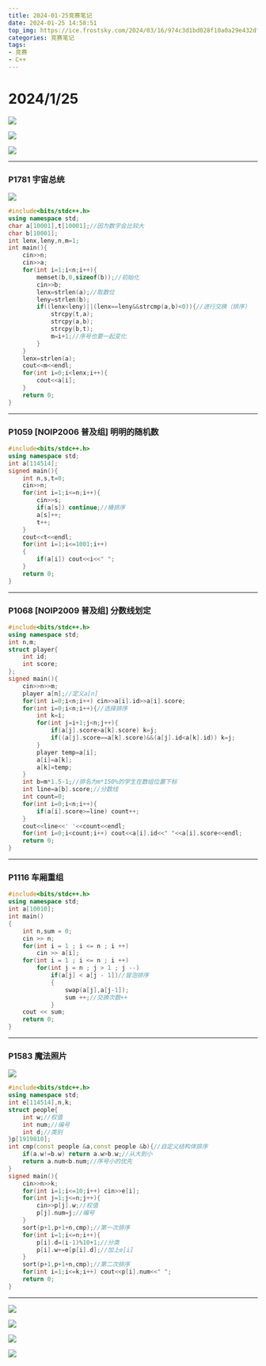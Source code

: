```yaml
---
title: 2024-01-25竞赛笔记
date: 2024-01-25 14:58:51
top_img: https://ice.frostsky.com/2024/03/16/974c3d1bd028f10a0a29e432dfc42f8d.png
categories: 竞赛笔记
tags:
- 竞赛
- C++
---
```


# 2024/1/25

![](https://img.zshfoj.com/4f8ecb3f9640ebe41587749a117444061682395db183a5a06cc0ace137a5141a.png)

![](https://img.zshfoj.com/9a2c2928cc2ac9728a2faa158af13414cdc0ebdd0b7f47d84c2c28b54310f7d5.png)

![](https://img.zshfoj.com/84f845d9075e02a2cf6633a1540bf8c55106da5b0be43435b2846012521a2812.png)

---------------
### P1781 宇宙总统

![](https://img.zshfoj.com/cb33cab1293bb47a3c435ac447527fdd44d0b499497610c5d325b85d9427f242.png)

```cpp
#include<bits/stdc++.h>
using namespace std;
char a[10001],t[10001];//因为数字会比较大 
char b[10001];
int lenx,leny,n,m=1;
int main(){
	cin>>n;
	cin>>a;
	for(int i=1;i<n;i++){
	    memset(b,0,sizeof(b));//初始化 
		cin>>b;
		lenx=strlen(a);//取数位 
		leny=strlen(b);
		if((lenx<leny)||(lenx==leny&&strcmp(a,b)<0)){//进行交换（排序） 
		   	strcpy(t,a);
			strcpy(a,b);
			strcpy(b,t);
			m=i+1;//序号也要一起变化 
	    }
	}
	lenx=strlen(a);
	cout<<m<<endl;
	for(int i=0;i<lenx;i++){
		cout<<a[i];
	}
	return 0;
}
```
---------------
### P1059 [NOIP2006 普及组] 明明的随机数
```cpp
#include<bits/stdc++.h>
using namespace std;
int a[114514];
signed main(){
	int n,s,t=0;
	cin>>n;
	for(int i=1;i<=n;i++){
		cin>>s;
		if(a[s]) continue;//桶排序
		a[s]++;
		t++; 
	}
	cout<<t<<endl;
	for(int i=1;i<=1001;i++)
	{
		if(a[i]) cout<<i<<" ";
	}
	return 0;
}
```


-------------
### P1068 [NOIP2009 普及组] 分数线划定

```cpp
#include<bits/stdc++.h>
using namespace std;
int n,m;
struct player{
	int id;
	int score;
};
signed main(){
	cin>>n>>m;
	player a[n];//定义a[n]
	for(int i=0;i<n;i++) cin>>a[i].id>>a[i].score;
	for(int i=0;i<n;i++){//选择排序
		int k=i;
		for(int j=i+1;j<n;j++){
			if(a[j].score>a[k].score) k=j;
			if((a[j].score==a[k].score)&&(a[j].id<a[k].id)) k=j;
		} 
		player temp=a[i];
		a[i]=a[k];
		a[k]=temp;
	} 
	int b=m*1.5-1;//排名为m*150%的学生在数组位置下标
	int line=a[b].score;//分数线
	int count=0;
	for(int i=0;i<n;i++){
		if(a[i].score>=line) count++;
	} 
	cout<<line<<' '<<count<<endl;
	for(int i=0;i<count;i++) cout<<a[i].id<<" "<<a[i].score<<endl;
	return 0;
}
```
---------------------
### P1116 车厢重组

```cpp
#include<bits/stdc++.h>
using namespace std;
int a[10010];
int main()
{
	int n,sum = 0;
	cin >> n;
	for(int i = 1 ; i <= n ; i ++)
		cin >> a[i];
	for(int i = 1 ; i <= n ; i ++)
		for(int j = n ; j > 1 ; j --)
			if(a[j] < a[j - 1])//冒泡排序
			{
				swap(a[j],a[j-1]);
				sum ++;//交换次数++
			}
	cout << sum;
	return 0;
}
```

-------------------------------
### P1583 魔法照片

![](https://img.zshfoj.com/f70cdadb9cd83aa560b9f7de49dc8b17c654941686ad85c6839d9b1fa6d14c14.png)

```cpp
#include<bits/stdc++.h>
using namespace std;
int e[114514],n,k;
struct people{
	int w;//权值
	int num;//编号
	int d;//类别 
}p[1919810];
int cmp(const people &a,const people &b){//自定义结构体排序 
	if(a.w!=b.w) return a.w>b.w;//从大到小 
	return a.num<b.num;//序号小的优先 
}
signed main(){
	cin>>n>>k;
	for(int i=1;i<=10;i++) cin>>e[i];
	for(int j=1;j<=n;j++){
		cin>>p[j].w;//权值
		p[j].num=j;//编号 
	}
	sort(p+1,p+1+n,cmp);//第一次排序
	for(int i=1;i<=n;i++){
		p[i].d=(i-1)%10+1;//分类
		p[i].w+=e[p[i].d];//加上e[i]
	} 
	sort(p+1,p+1+n,cmp);//第二次排序
	for(int i=1;i<=k;i++) cout<<p[i].num<<" ";
	return 0;
}
```

---------------

![](https://img.zshfoj.com/c3240554d8e31295c258aa6e62ac4e707c3edcb6b898bdabe7a45b65e61ad9d1.png)

![](https://img.zshfoj.com/dc604edf1a7f302f2498ff50e5a56e872b5e1d55949e41b79f4a9bc288b683e5.png)

![](https://img.zshfoj.com/1adbfa5f2e2c60630b5505a7c6c27db57a53449ec7bef6ccf70c8c32c4ee0a3b.png)

![](https://img.zshfoj.com/67d1b5216431d4e7e2ed82e4635e822bf6faedc6f068477c7f18112117710105.png)
